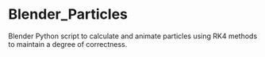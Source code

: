 Blender_Particles
=================

Blender Python script to calculate and animate particles using RK4 methods to maintain a degree of correctness.
